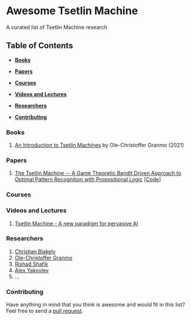 # Awesome Tsetlin Machine
A curated list of Tsetlin Machine research

## Table of Contents

* **[Books](#Books)**

* **[Papers](#Papers)**  

* **[Courses](#Courses)**  

* **[Videos and Lectures](#Videos-and-lectures)**  

* **[Researchers](#Researchers)**  

* **[Contributing](#Contributing)** 

### Books
1. [An Introduction to Tsetlin Machines](https://tsetlinmachine.org/) by Ole-Christoffer Granmo (2021)

### Papers
1. [The Tsetlin Machine -- A Game Theoretic Bandit Driven Approach to Optimal Pattern Recognition with Propositional Logic](https://arxiv.org/abs/1804.01508) [[Code](https://github.com/cair/TsetlinMachine)]

### Courses

### Videos and Lectures
1. [Tsetlin Machine - A new paradigm for pervasive AI](https://www.youtube.com/watch?v=TaspuovmSR8)

### Researchers
1. [Christian Blakely](https://cair.uia.no/people/christian-d-blakely/)
2. [Ole-Christoffer Granmo](https://cair.uia.no/people/ole-christoffer-granmo/)
3. [Rishad Shafik](https://www.ncl.ac.uk/engineering/staff/profile/rishadshafik.html)
4. [Alex Yakovlev](https://www.ncl.ac.uk/engineering/staff/profile/alexyakovlev.html)
5. ...

### Contributing
Have anything in mind that you think is awesome and would fit in this list? Feel free to send a [pull request](https://github.com/cair/awesome-tsetlin-machine/pulls).

